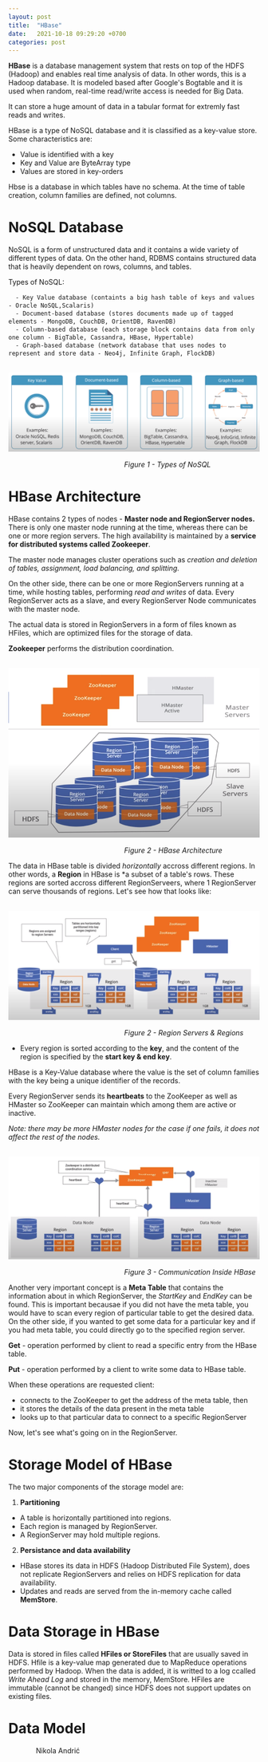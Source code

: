 ```yaml
---
layout: post
title:  "HBase"
date:   2021-10-18 09:29:20 +0700
categories: post
---
```

 
 **HBase** is a database management system that rests on top of the HDFS (Hadoop) and enables real time analysis of data. In other words, this is a Hadoop database. It is modeled based after Google's Bogtable and it is used when random, real-time read/write access is needed for Big Data. 
 
 It can store a huge amount of data in a tabular format for extremly fast reads and writes. 
 
 HBase is a type of NoSQL database and it is classified as a key-value store. Some characteristics are:
        
 - Value is identified with a key
 - Key and Value are ByteArray type
 - Values are stored in key-orders 
 
 Hbse is a database in which tables have no schema. At the time of table creation, column families are defined, not columns.
 
# NoSQL Database

 NoSQL is a form of unstructured data and it contains a wide variety of different types of data. On the other hand, RDBMS contains structured data that is heavily dependent on rows, columns, and tables. 
 
 
 Types of NoSQL:
 
      - Key Value database (containts a big hash table of keys and values - Oracle NoSQL,Scalaris)
      - Document-based database (stores documents made up of tagged elements - MongoDB, CouchDB, OrientDB, RavenDB)
      - Column-based database (each storage block contains data from only one column - BigTable, Cassandra, HBase, Hypertable)
      - Graph-based database (network database that uses nodes to represent and store data - Neo4j, Infinite Graph, FlockDB)
      
&nbsp;&nbsp;&nbsp;&nbsp;&nbsp;&nbsp;&nbsp;&nbsp;&nbsp;&nbsp;&nbsp;&nbsp;&nbsp;&nbsp;&nbsp;&nbsp;&nbsp;&nbsp; 
![databases_examaples](../../assets/posts_images/hbase_0.png)

&nbsp;&nbsp;&nbsp;&nbsp;&nbsp;&nbsp;&nbsp;&nbsp;&nbsp;&nbsp;&nbsp;&nbsp;&nbsp;&nbsp;&nbsp;&nbsp;&nbsp;&nbsp;&nbsp;&nbsp;&nbsp;&nbsp;&nbsp;&nbsp;&nbsp;&nbsp;&nbsp;&nbsp;&nbsp;&nbsp;&nbsp;&nbsp;&nbsp;&nbsp;&nbsp;&nbsp;&nbsp;&nbsp;&nbsp;&nbsp;&nbsp;&nbsp;&nbsp;&nbsp;&nbsp;&nbsp;&nbsp;&nbsp;&nbsp;&nbsp;&nbsp;&nbsp;&nbsp;&nbsp;&nbsp;&nbsp;&nbsp;&nbsp;&nbsp;*Figure 1 - Types of NoSQL*

# HBase Architecture

 HBase contains 2 types of nodes - **Master node and RegionServer nodes.** There is only one master node running at the time, whereas there can be one or more region servers. The high availability is maintained by a **service for distributed systems called Zookeeper**. 
 
 The master node manages cluster operations such as *creation and deletion of tables, assignment, load balancing, and splitting.* 
 
 On the other side, there can be one or more RegionServers running at a time, while hosting tables, performing *read and writes* of data. Every RegionServer acts as a slave, and every RegionServer Node communicates with the master node. 
 
 The actual data is stored in RegionServers in a form of files known as HFiles, which are optimized files for the storage of data.
 
 **Zookeeper** performs the distribution coordination. 
 
 &nbsp;&nbsp;&nbsp;&nbsp;&nbsp;&nbsp;&nbsp;&nbsp;&nbsp;&nbsp;&nbsp;&nbsp;&nbsp;&nbsp;&nbsp;&nbsp;&nbsp;&nbsp; 
![databases_examaples](../../assets/posts_images/hbase_1.png)

&nbsp;&nbsp;&nbsp;&nbsp;&nbsp;&nbsp;&nbsp;&nbsp;&nbsp;&nbsp;&nbsp;&nbsp;&nbsp;&nbsp;&nbsp;&nbsp;&nbsp;&nbsp;&nbsp;&nbsp;&nbsp;&nbsp;&nbsp;&nbsp;&nbsp;&nbsp;&nbsp;&nbsp;&nbsp;&nbsp;&nbsp;&nbsp;&nbsp;&nbsp;&nbsp;&nbsp;&nbsp;&nbsp;&nbsp;&nbsp;&nbsp;&nbsp;&nbsp;&nbsp;&nbsp;&nbsp;&nbsp;&nbsp;&nbsp;&nbsp;&nbsp;&nbsp;&nbsp;&nbsp;&nbsp;&nbsp;&nbsp;&nbsp;&nbsp;*Figure 2 - HBase Architecture*

 The data in HBase table is divided *horizontally* accross different regions. In other words, a **Region** in HBase is *a subset of a table's rows. These regions are sorted accross different RegionServeers, where 1 RegionServer can serve thousands of regions. Let's see how that looks like:
 
  &nbsp;&nbsp;&nbsp;&nbsp;&nbsp;&nbsp;&nbsp;&nbsp;&nbsp;&nbsp;&nbsp;&nbsp;&nbsp;&nbsp;&nbsp;&nbsp;&nbsp;&nbsp; 
![databases_examaples](../../assets/posts_images/hbase_2.png)

&nbsp;&nbsp;&nbsp;&nbsp;&nbsp;&nbsp;&nbsp;&nbsp;&nbsp;&nbsp;&nbsp;&nbsp;&nbsp;&nbsp;&nbsp;&nbsp;&nbsp;&nbsp;&nbsp;&nbsp;&nbsp;&nbsp;&nbsp;&nbsp;&nbsp;&nbsp;&nbsp;&nbsp;&nbsp;&nbsp;&nbsp;&nbsp;&nbsp;&nbsp;&nbsp;&nbsp;&nbsp;&nbsp;&nbsp;&nbsp;&nbsp;&nbsp;&nbsp;&nbsp;&nbsp;&nbsp;&nbsp;&nbsp;&nbsp;&nbsp;&nbsp;&nbsp;&nbsp;&nbsp;&nbsp;&nbsp;&nbsp;&nbsp;&nbsp;*Figure 2 - Region Servers & Regions*

 - Every region is sorted according to the **key**, and the content of the region is specified by the **start key & end key**.
 
HBase is a Key-Value database where the value is the set of column families with the key being a unique identifier of the records. 

Every RegionServer sends its **heartbeats** to the ZooKeeper as well as HMaster so ZooKeeper can maintain which among them are active or inactive.

 *Note: there may be more HMaster nodes for the case if one fails, it does not affect the rest of the nodes.*
 
 &nbsp;&nbsp;&nbsp;&nbsp;&nbsp;&nbsp;&nbsp;&nbsp;&nbsp;&nbsp;&nbsp;&nbsp;&nbsp;&nbsp;&nbsp;&nbsp;&nbsp;&nbsp; 
![databases_examaples](../../assets/posts_images/hbase_3.png)

&nbsp;&nbsp;&nbsp;&nbsp;&nbsp;&nbsp;&nbsp;&nbsp;&nbsp;&nbsp;&nbsp;&nbsp;&nbsp;&nbsp;&nbsp;&nbsp;&nbsp;&nbsp;&nbsp;&nbsp;&nbsp;&nbsp;&nbsp;&nbsp;&nbsp;&nbsp;&nbsp;&nbsp;&nbsp;&nbsp;&nbsp;&nbsp;&nbsp;&nbsp;&nbsp;&nbsp;&nbsp;&nbsp;&nbsp;&nbsp;&nbsp;&nbsp;&nbsp;&nbsp;&nbsp;&nbsp;&nbsp;&nbsp;&nbsp;&nbsp;&nbsp;&nbsp;&nbsp;&nbsp;&nbsp;&nbsp;&nbsp;&nbsp;&nbsp;*Figure 3 - Communication Inside HBase*
 
 Another very important concept is a **Meta Table** that contains the information about in which RegionServer, the  *StartKey* and *EndKey* can be found. This is important becausae if you did not have the meta table, you would have to scan every region of particular table to get the desired data. On the other side, if you wanted to get some data for a particular key and if you had meta table, you could directly go to the specified region server. 
 
 **Get** - operation performed by client to read a specific entry from the HBase table.  
 
 **Put** - operation performed by a client to write some data to HBase table. 
 
 When these operations are requested client:
 
  - connects to the ZooKeeper to get the address of the meta table, then 
  - it stores the details of the data present in the meta table
  - looks up to that particular data to connect to a specific RegionServer

 Now, let's see what's going on in the RegionServer.
 
 
# Storage Model of HBase

 The two major components of the storage model are:
 
 1. **Partitioning**
 
 - A table is horizontally partitioned into regions.
 - Each region is managed by RegionServer.
 - A RegionServer may hold multiple regions.

 2. **Persistance and data availability**

 - HBase stores its data in HDFS (Hadoop Distributed File System), does not replicate RegionServers and relies on HDFS replication for data availability.
 - Updates and reads are served from the in-memory cache called **MemStore**.

# Data Storage in HBase

 Data is stored in files called **HFiles or StoreFiles** that are usually saved in HDFS. Hfile is a key-value map generated due to MapReduce operations performed by Hadoop. When the data is added, it is writted to a log ccalled *Write Ahead Log* and stored in the memory, MemStore. HFiles are immutable (cannot be changed) since HDFS does not support updates on existing files. 
 
# Data Model

     
 &nbsp;&nbsp;&nbsp;&nbsp;&nbsp;&nbsp;&nbsp;&nbsp;&nbsp;&nbsp;&nbsp;&nbsp;&nbsp;
 Nikola Andrić
 
 

 

